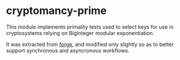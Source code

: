 # cryptomancy-prime

This module implements primality tests used to select keys for use in cryptosystems relying on BigInteger modular exponentiation.

It was extracted from [forge](https://github.com/digitalbazaar/forge/blob/master/lib/prime.js), and modified only slightly so as to better support synchronous and asyncronous workflows.

